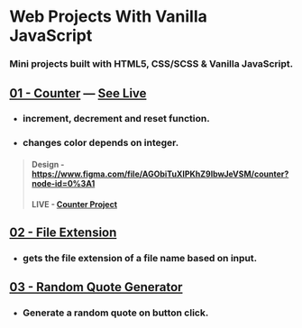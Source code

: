 # Web Projects With Vanilla JavaScript

### **Mini projects built with HTML5, CSS/SCSS &amp; Vanilla JavaScript.**

## **[01 - Counter](https://github.com/monciego/vanillawebprojects/tree/main/01-counter) — [See Live](https://js-project-counter.netlify.app/)**

- ### **increment, decrement and reset function.**

- ### **changes color depends on integer.**

> #### **Design** - https://www.figma.com/file/AGObiTuXIPKhZ9lbwJeVSM/counter?node-id=0%3A1
>
> #### **LIVE** - **[Counter Project](https://js-project-counter.netlify.app/)**

## **[02 - File Extension](https://github.com/monciego/vanillawebprojects/tree/main/02-file-extension)**

- ### **gets the file extension of a file name based on input.**

## **[03 - Random Quote Generator](https://github.com/monciego/vanillawebprojects/tree/main/03-random-quote-generator)**

- ### **Generate a random quote on button click.**
